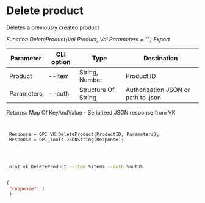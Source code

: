 ﻿---
sidebar_position: 6
---

# Delete product
 Deletes a previously created product


*Function DeleteProduct(Val Product, Val Parameters = "") Export*

 | Parameter | CLI option | Type | Destination |
 |-|-|-|-|
 | Product | --item | String, Number | Product ID |
 | Parameters | --auth | Structure Of String | Authorization JSON or path to .json |

 
 Returns: Map Of KeyAndValue - Serialized JSON response from VK

```bsl title="Code example"
	
 
 Response = OPI_VK.DeleteProduct(ProductID, Parameters);
 Response = OPI_Tools.JSONString(Response);
 
	
```

```sh title="CLI command example"
 
 oint vk DeleteProduct --item %item% --auth %auth%


```


```json title="Result"

{
 "response": 1
 }

```
